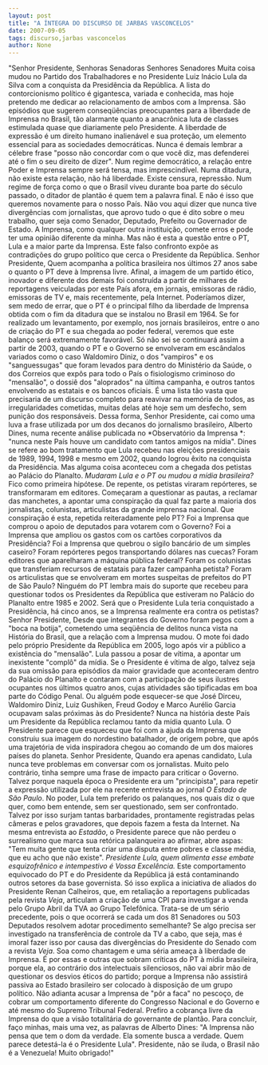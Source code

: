 ```yaml
---
layout: post
title: "A ÍNTEGRA DO DISCURSO DE JARBAS VASCONCELOS"
date: 2007-09-05
tags: discurso,jarbas vasconcelos
author: None
---
```

&quot;Senhor Presidente,
Senhoras Senadoras
Senhores Senadores
Muita coisa mudou no Partido dos Trabalhadores e no Presidente Luiz In&aacute;cio Lula da Silva com a conquista da Presid&ecirc;ncia da Rep&uacute;blica. A lista do contorcionismo pol&iacute;tico &eacute; gigantesca, variada e conhecida, mas hoje pretendo me dedicar ao relacionamento de ambos com a Imprensa. S&atilde;o epis&oacute;dios que sugerem conseq&uuml;&ecirc;ncias preocupantes para a liberdade de Imprensa no Brasil, t&atilde;o alarmante quanto a anacr&ocirc;nica luta de classes estimulada quase que diariamente pelo Presidente.
A liberdade de express&atilde;o &eacute; um direito humano inalien&aacute;vel e sua prote&ccedil;&atilde;o, um elemento essencial para as sociedades democr&aacute;ticas. Nunca &eacute; demais lembrar a c&eacute;lebre frase &quot;posso n&atilde;o concordar com o que voc&ecirc; diz, mas defenderei at&eacute; o fim o seu direito de dizer&quot;.
Num regime democr&aacute;tico, a rela&ccedil;&atilde;o entre Poder e Imprensa sempre ser&aacute; tensa, mas imprescind&iacute;vel. Numa ditadura, n&atilde;o existe esta rela&ccedil;&atilde;o, n&atilde;o h&aacute; liberdade. Existe censura, repress&atilde;o. Num regime de for&ccedil;a como o que o Brasil viveu durante boa parte do s&eacute;culo passado, o ditador de plant&atilde;o &eacute; quem tem a palavra final. E n&atilde;o &eacute; isso que queremos novamente para o nosso Pa&iacute;s.
N&atilde;o vou aqui dizer que nunca tive diverg&ecirc;ncias com jornalistas, que aprovo tudo o que &eacute; dito sobre o meu trabalho, quer seja como Senador, Deputado, Prefeito ou Governador de Estado. A Imprensa, como qualquer outra institui&ccedil;&atilde;o, comete erros e pode ter uma opini&atilde;o diferente da minha. Mas n&atilde;o &eacute; esta a quest&atilde;o entre o PT, Lula e a maior parte da Imprensa. Este falso confronto exp&otilde;e as contradi&ccedil;&otilde;es do grupo pol&iacute;tico que cerca o Presidente da Rep&uacute;blica.
Senhor Presidente,
Quem acompanha a pol&iacute;tica brasileira nos &uacute;ltimos 27 anos sabe o quanto o PT deve &agrave; Imprensa livre. Afinal, a imagem de um partido &eacute;tico, inovador e diferente dos demais foi constru&iacute;da a partir de milhares de reportagens veiculadas por este Pa&iacute;s afora, em jornais, emissoras de r&aacute;dio, emissoras de TV e, mais recentemente, pela Internet. Poder&iacute;amos dizer, sem medo de errar, que o PT &eacute; o principal filho da liberdade de Imprensa obtida com o fim da ditadura que se instalou no Brasil em 1964.
Se for realizado um levantamento, por exemplo, nos jornais brasileiros, entre o ano de cria&ccedil;&atilde;o do PT e sua chegada ao poder federal, veremos que este balan&ccedil;o ser&aacute; extremamente favor&aacute;vel. S&oacute; n&atilde;o sei se continuar&aacute; assim a partir de 2003, quando o PT e o Governo se envolveram em esc&acirc;ndalos variados como o caso Waldomiro Diniz, o dos &quot;vampiros&quot; e os &quot;sanguessugas&quot; que foram levados para dentro do Minist&eacute;rio da Sa&uacute;de, o dos Correios que exp&ocirc;s para todo o Pa&iacute;s o fisiologismo criminoso do &quot;mensal&atilde;o&quot;, o dossi&ecirc; dos &quot;aloprados&quot; na &uacute;ltima campanha, e outros tantos envolvendo as estatais e os bancos oficiais. &Eacute; uma lista t&atilde;o vasta que precisaria de um discurso completo para reavivar na mem&oacute;ria de todos, as irregularidades cometidas, muitas delas at&eacute; hoje sem um desfecho, sem puni&ccedil;&atilde;o dos respons&aacute;veis.
Dessa forma, Senhor Presidente, cai como uma luva a frase utilizada por um dos decanos do jornalismo brasileiro, Alberto Dines, numa recente an&aacute;lise publicada no *Observat&oacute;rio da Imprensa *: &quot;nunca neste Pa&iacute;s houve um candidato com tantos amigos na m&iacute;dia&quot;. Dines se refere ao bom tratamento que Lula recebeu nas elei&ccedil;&otilde;es presidenciais de 1989, 1994, 1998 e mesmo em 2002, quando logrou &ecirc;xito na conquista da Presid&ecirc;ncia.
Mas alguma coisa aconteceu com a chegada dos petistas ao Pal&aacute;cio do Planalto. *Mudaram Lula e o PT ou mudou a m&iacute;dia brasileira?* Fico como primeira hip&oacute;tese.
De repente, os petistas viraram rep&oacute;rteres, se transformaram em editores.
Come&ccedil;aram a questionar as pautas, a reclamar das manchetes, a apontar uma conspira&ccedil;&atilde;o da qual faz parte a maioria dos jornalistas, colunistas, articulistas da grande imprensa nacional.
Que conspira&ccedil;&atilde;o &eacute; esta, repetida reiteradamente pelo PT?
Foi a Imprensa que comprou o apoio de deputados para votarem com o Governo?
Foi a Imprensa que ampliou os gastos com os cart&otilde;es corporativos da Presid&ecirc;ncia?
Foi a Imprensa que quebrou o sigilo banc&aacute;rio de um simples caseiro?
Foram rep&oacute;rteres pegos transportando d&oacute;lares nas cuecas?
Foram editores que aparelharam a m&aacute;quina p&uacute;blica federal?
Foram os colunistas que transferiam recursos de estatais para fazer campanha petista?
Foram os articulistas que se envolveram em mortes suspeitas de prefeitos do
PT de S&atilde;o Paulo?
Ningu&eacute;m do PT lembra mais do suporte que recebeu para questionar todos os Presidentes da Rep&uacute;blica que estiveram no Pal&aacute;cio do Planalto entre 1985 e 2002. Ser&aacute; que o Presidente Lula teria conquistado a Presid&ecirc;ncia, h&aacute; cinco anos, se a Imprensa realmente era contra os petistas?
Senhor Presidente,
Desde que integrantes do Governo foram pegos com a &quot;boca na botija&quot;, cometendo uma seq&uuml;&ecirc;ncia de delitos nunca vista na Hist&oacute;ria do Brasil, que a rela&ccedil;&atilde;o com a Imprensa mudou. O mote foi dado pelo pr&oacute;prio Presidente da Rep&uacute;blica em 2005, logo ap&oacute;s vir a p&uacute;blico a exist&ecirc;ncia do &quot;mensal&atilde;o&quot;. Lula passou a posar de v&iacute;tima, a apontar um inexistente &quot;compl&ocirc;&quot; da m&iacute;dia. Se o Presidente &eacute; v&iacute;tima de algo, talvez seja da sua omiss&atilde;o para epis&oacute;dios da maior gravidade que aconteceram dentro do Pal&aacute;cio do Planalto e contaram com a participa&ccedil;&atilde;o de seus ilustres ocupantes nos &uacute;ltimos quatro anos, cujas atividades s&atilde;o tipificadas em boa parte do C&oacute;digo Penal. Ou algu&eacute;m pode esquecer-se que Jos&eacute; Dirceu, Waldomiro Diniz, Luiz Gushiken, Freud Godoy e Marco Aur&eacute;lio Garcia ocupavam salas pr&oacute;ximas &agrave;s do Presidente? Nunca na hist&oacute;ria deste Pa&iacute;s um Presidente da Rep&uacute;blica reclamou tanto da m&iacute;dia quanto Lula.
O Presidente parece que esqueceu que foi com a ajuda da Imprensa que construiu sua imagem do nordestino batalhador, de origem pobre, que ap&oacute;s uma trajet&oacute;ria de vida inspiradora chegou ao comando de um dos maiores pa&iacute;ses do planeta.
Senhor Presidente,
Quando era apenas candidato, Lula nunca teve problemas em conversar com os jornalistas. Muito pelo contr&aacute;rio, tinha sempre uma frase de impacto para criticar o Governo. Talvez porque naquela &eacute;poca o Presidente era um &quot;principista&quot;, para repetir a express&atilde;o utilizada por ele na recente entrevista ao jornal *O Estado de S&atilde;o Paulo*.
No poder, Lula tem preferido os palanques, nos quais diz o que quer, como bem entende, sem ser questionado, sem ser confrontado. Talvez por isso surjam tantas barbaridades, prontamente registradas pelas c&acirc;meras e pelos gravadores, que depois fazem a festa da Internet.
Na mesma entrevista ao *Estad&atilde;o*, o Presidente parece que n&atilde;o perdeu o surrealismo que marca sua ret&oacute;rica palanqueira ao afirmar, abre aspas: &quot;Tem muita gente que tenta criar uma disputa entre pobres e classe m&eacute;dia, que eu acho que n&atilde;o existe&quot;. *Presidente Lula, quem alimenta esse embate esquizofr&ecirc;nico e intempestivo &eacute; Vossa Excel&ecirc;ncia.*
Este comportamento equivocado do PT e do Presidente da Rep&uacute;blica j&aacute;
est&aacute; contaminando outros setores da base governista. S&oacute; isso explica a iniciativa de aliados do Presidente Renan Calheiros, que, em retalia&ccedil;&atilde;o a reportagens publicadas pela revista *Veja*, articulam a cria&ccedil;&atilde;o de uma CPI para investigar a venda pelo Grupo Abril da TVA ao Grupo Telef&ocirc;nica.
Trata-se de um s&eacute;rio precedente, pois o que ocorrer&aacute; se cada um dos 81 Senadores ou 503 Deputados resolvem adotar procedimento semelhante? Se algo precisa ser investigado na transfer&ecirc;ncia de controle da TV a cabo, que seja, mas &eacute; imoral fazer isso por causa das diverg&ecirc;ncias do Presidente do Senado com a revista *Veja*. Soa como chantagem e uma s&eacute;ria amea&ccedil;a &agrave; liberdade de Imprensa.
&Eacute; por essas e outras que sobram cr&iacute;ticas do PT &agrave; m&iacute;dia brasileira, porque ela, ao contr&aacute;rio dos intelectuais silenciosos, n&atilde;o vai abrir m&atilde;o de questionar os desvios &eacute;ticos do partido; porque a Imprensa n&atilde;o assistir&aacute; passiva ao Estado brasileiro ser colocado &agrave; disposi&ccedil;&atilde;o de um grupo pol&iacute;tico.
N&atilde;o adianta acusar a Imprensa de &quot;p&ocirc;r a faca&quot; no pesco&ccedil;o, de cobrar um comportamento diferente do Congresso Nacional e do Governo e at&eacute; mesmo do Supremo Tribunal Federal. Prefiro a cobran&ccedil;a livre da Imprensa do que a vis&atilde;o totalit&aacute;ria do governante de plant&atilde;o.
Para concluir, fa&ccedil;o minhas, mais uma vez, as palavras de Alberto Dines: &quot;A Imprensa n&atilde;o pensa que tem o dom da verdade. Ela somente busca a verdade. Quem parece detest&aacute;-la &eacute; o Presidente Lula&quot;. Presidente, n&atilde;o se iluda, o Brasil n&atilde;o &eacute; a Venezuela!
Muito obrigado!&quot; 
